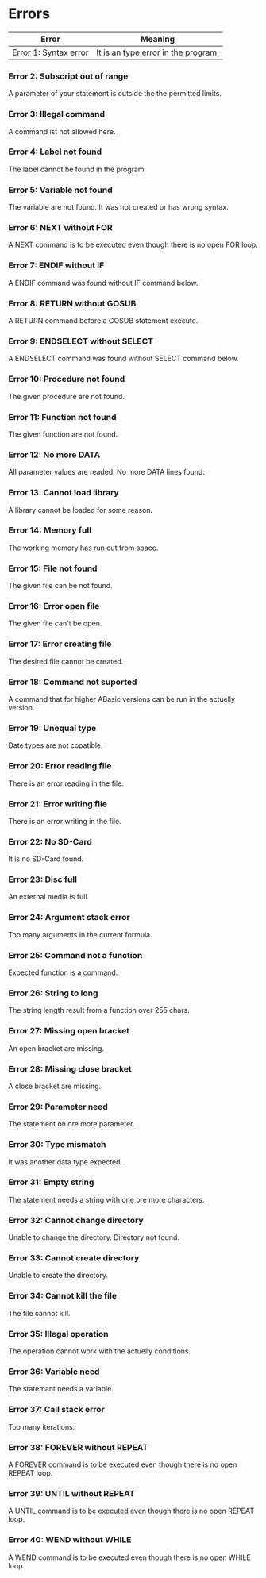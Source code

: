 # Errors

|**Error**|**Meaning**|
|---------|-----------|
|Error 1: Syntax error|It is an type error in the program.|

### Error 2: Subscript out of range
A parameter of your statement is outside the the permitted limits.

### Error 3: Illegal command
A command ist not allowed here.

### Error 4: Label not found
The label cannot be found in the program.

### Error 5: Variable not found
The variable are not found. It was not created or has wrong syntax.

### Error 6: NEXT without FOR
A NEXT command is to be executed even though there is no open FOR loop.

### Error 7: ENDIF without IF
A ENDIF command was found without IF command below.

### Error 8: RETURN without GOSUB
A RETURN command before a GOSUB statement execute.

### Error 9: ENDSELECT without SELECT
A ENDSELECT command was found without SELECT command below.

### Error 10: Procedure not found
The given procedure are not found.

### Error 11: Function not found
The given function are not found.

### Error 12: No more DATA
All parameter values are readed. No more DATA lines found.

### Error 13: Cannot load library
A library cannot be loaded for some reason.

### Error 14: Memory full
The working memory has run out from space.

### Error 15: File not found
The given file can be not found.

### Error 16: Error open file
The given file can't be open.

### Error 17: Error creating file
The desired file cannot be created.

### Error 18: Command not suported
A command that for higher ABasic versions can be run in the actuelly version.

### Error 19: Unequal type
Date types are not copatible.

### Error 20: Error reading file
There is an error reading in the file.

### Error 21: Error writing file
There is an error writing in the file.

### Error 22: No SD-Card
It is no SD-Card found.

### Error 23: Disc full
An external media is full.

### Error 24: Argument stack error
Too many arguments in the current formula.

### Error 25: Command not a function
Expected function is a command.

### Error 26: String to long
The string length result from a function over 255 chars.

### Error 27: Missing open bracket
An open bracket are missing.

### Error 28: Missing close bracket
A close bracket are missing.

### Error 29: Parameter need
The statement on ore more parameter.

### Error 30: Type mismatch
It was another data type expected.

### Error 31: Empty string
The statement needs a string with one ore more characters.

### Error 32: Cannot change directory
Unable to change the directory. Directory not found.

### Error 33: Cannot create directory
Unable to create the directory.

### Error 34: Cannot kill the file
The file cannot kill.

### Error 35: Illegal operation
The operation cannot work with the actuelly conditions.

### Error 36: Variable need
The statemant needs a variable.

### Error 37: Call stack error
Too many iterations.

### Error 38: FOREVER without REPEAT
A FOREVER command is to be executed even though there is no open REPEAT loop.

### Error 39: UNTIL without REPEAT
A UNTIL command is to be executed even though there is no open REPEAT loop.

### Error 40: WEND without WHILE
A WEND command is to be executed even though there is no open WHILE loop.
